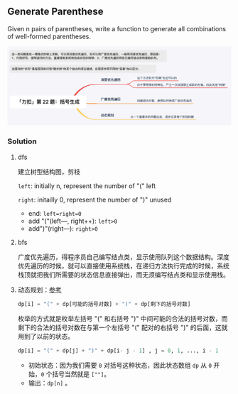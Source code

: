 ## Generate Parenthese

Given n pairs of parentheses, write a function to generate all combinations of well-formed parentheses.

![image](http://github.com/siyinm/LeetCodePractice/raw/master/022-GenerateParenthese/mindmap022.png)

### Solution

1. dfs

   建立树型结构图，剪枝

   ```left```: initially n, represent the number of "(" left

   ```right```: initailly 0, represent the number of ")"  unused

   - end: ```left=right=0```
   - add "("(left—, right++): ```left>0```
   - add")"(right—): ```right>0```  

   

2. bfs

   广度优先遍历，得程序员自己编写结点类，显示使用队列这个数据结构。深度优先遍历的时候，就可以直接使用系统栈，在递归方法执行完成的时候，系统栈顶就把我们所需要的状态信息直接弹出，而无须编写结点类和显示使用栈。

3. 动态规划：[参考](https://leetcode-cn.com/problems/generate-parentheses/solution/hui-su-suan-fa-by-liweiwei1419/)

   ```python
   dp[i] = "(" + dp[可能的括号对数] + ")" + dp[剩下的括号对数]
   ```

   枚举的方式就是枚举左括号 "(" 和右括号 ")" 中间可能的合法的括号对数，而剩下的合法的括号对数在与第一个左括号 "(" 配对的右括号 ")" 的后面，这就用到了以前的状态。

   ```python
   dp[i] = "(" + dp[j] + ")" + dp[i- j - 1] , j = 0, 1, ..., i - 1
   ```

   - 初始状态：因为我们需要 `0` 对括号这种状态，因此状态数组 `dp` 从 `0` 开始，`0` 个括号当然就是 `[""]`。
   - 输出：`dp[n]` 。

